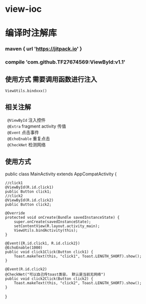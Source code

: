 # view-ioc
# 编译时注解库

###   maven { url 'https://jitpack.io' }
###   compile 'com.github.TF27674569:ViewById:v1.1'



## 使用方式 需要调用函数进行注入
`ViewUtils.bindxxx()`
## 相关注解
` @ViewById`    注入控件</br>
` @Extra`       fragment activity 传值</br>
` @Event`       点击事件</br>
` @EchoEnable`  重复点击</br>
` @CheckNet`    检测网络</br>


## 使用方式

public class MainActivity extends AppCompatActivity {
    
    //click1
    @ViewById(R.id.click1)
    public Button click1;
    //click2
    @ViewById(R.id.click2)
    public Button click2;

    @Override
    protected void onCreate(Bundle savedInstanceState) {
        super.onCreate(savedInstanceState);
        setContentView(R.layout.activity_main);
        ViewUtils.bindActivity(this);
    }

    @Event({R.id.click1, R.id.click2})
    @EchoEnable(1000)
    public void click1Click(Button click1) {
        Toast.makeText(this, "click1", Toast.LENGTH_SHORT).show();
    }

    @Event(R.id.click2)
    @CheckNet("可以自己传toast类容， 默认是当前无网络")
    public void click2Click(Button click2) {
        Toast.makeText(this, "click2", Toast.LENGTH_SHORT).show();
    }
}
